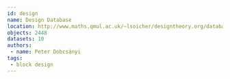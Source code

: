 ```yaml
---
id: design
name: Design Database
location: http://www.maths.qmul.ac.uk/~lsoicher/designtheory.org/database/
objects: 2448
datasets: 10
authors:
 - name: Peter Dobcsányi
tags:
 - block design
---
```


